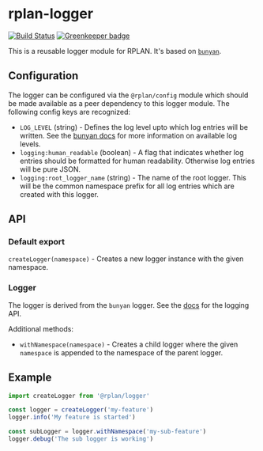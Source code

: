 # rplan-logger

[![Build Status](https://travis-ci.org/actano/rplan-logger.svg?branch=master)](https://travis-ci.org/actano/rplan-logger)
[![Greenkeeper badge](https://badges.greenkeeper.io/actano/rplan-logger.svg)](https://greenkeeper.io/)

This is a reusable logger module for RPLAN. It's based on [`bunyan`](https://www.npmjs.com/package/bunyan).

## Configuration

The logger can be configured via the `@rplan/config` module which should be made available as a peer
dependency to this logger module. The following config keys are recognized:

* `LOG_LEVEL` (string) - Defines the log level upto which log entries will be written. See the [bunyan docs](https://github.com/trentm/node-bunyan#levels)
for more information on available log levels.
* `logging:human_readable` (boolean) - A flag that indicates whether log entries should be formatted
for human readability. Otherwise log entries will be pure JSON.
* `logging:root_logger_name` (string) - The name of the root logger. This will be the common
namespace prefix for all log entries which are created with this logger.

## API

### Default export

`createLogger(namespace)` - Creates a new logger instance with the given namespace.

### Logger

The logger is derived from the `bunyan` logger. See the [docs](https://github.com/trentm/node-bunyan#log-method-api)
for the logging API.

Additional methods:

* `withNamespace(namespace)` - Creates a child logger where the given `namespace` is appended to the
namespace of the parent logger.

## Example

```javascript
import createLogger from '@rplan/logger'

const logger = createLogger('my-feature')
logger.info('My feature is started')

const subLogger = logger.withNamespace('my-sub-feature')
logger.debug('The sub logger is working')
``` 
